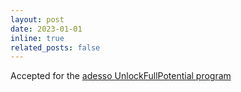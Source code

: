 ```yaml
---
layout: post
date: 2023-01-01
inline: true
related_posts: false
---
```


Accepted for the [adesso UnlockFullPotential program](https://www.adesso.de/en/news/blog/unlock-your-full-potential-my-experiences-and-what-i-learnt-in-the-adesso-groups-talent-management-programme-2.jsp)
